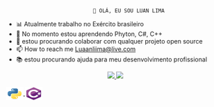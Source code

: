                                 👋 OLÁ, EU SOU LUAN LIMA


- 📊 Atualmente trabalho no Exército brasileiro 
- 🌱 No momento estou aprendendo Phyton, C#, C++
- 🤝 estou procurando colaborar com qualquer projeto open source 
- 📫 How to reach me Luaanliima@live.com
- 📚 estou procurando ajuda para meu desenvolvimento profissional

<div align="center">
  <a href="https://github.com/luanliima">
  <img height="180em" src="https://github-readme-stats.vercel.app/api?username=luanliima&show_icons=true&theme=dark&include_all_commits=true&count_private=true"/>
  <img height="180em" src="https://github-readme-stats.vercel.app/api/top-langs/?username=luanliima&layout=compact&langs_count=7&theme=dark"/>
</div>
  
  <div style="display: inline_block"><br>
 <img align="center" alt="Rafa-Python" height="30" width="40" src="https://raw.githubusercontent.com/devicons/devicon/master/icons/python/python-original.svg">
  <img align="center" alt="Rafa-Csharp" height="30" width="40" src="https://raw.githubusercontent.com/devicons/devicon/master/icons/csharp/csharp-original.svg">
